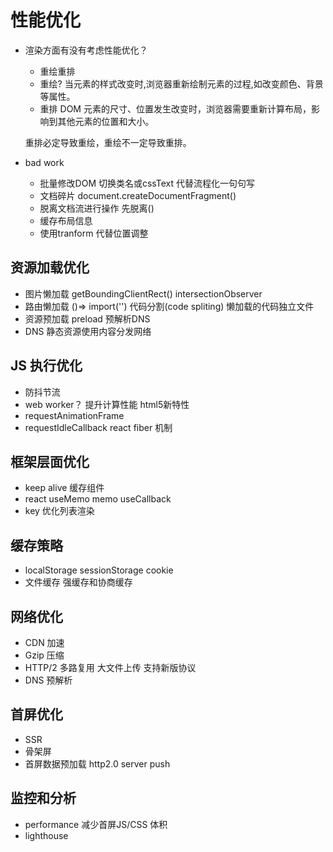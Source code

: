 # 性能优化

- 渲染方面有没有考虑性能优化？
  - 重绘重排
  - 重绘?
  当元素的样式改变时,浏览器重新绘制元素的过程,如改变颜色、背景等属性。
  - 重排
  DOM  元素的尺寸、位置发生改变时，浏览器需要重新计算布局，影响到其他元素的位置和大小。

  重排必定导致重绘，重绘不一定导致重排。

- bad work
  - 批量修改DOM
    切换类名或cssText 代替流程化一句句写
  - 文档碎片
  document.createDocumentFragment()
  - 脱离文档流进行操作
    先脱离()
  - 缓存布局信息
  - 使用tranform 代替位置调整

## 资源加载优化
  - 图片懒加载
    getBoundingClientRect()
    intersectionObserver
  - 路由懒加载 
    ()=> import('')
    代码分割(code spliting) 懒加载的代码独立文件
  - 资源预加载 preload
    预解析DNS
    <link ref = "prefetch" href = "next-page.js">
  - DNS 静态资源使用内容分发网络

## JS 执行优化
  - 防抖节流
  - web worker？ 提升计算性能 html5新特性
  - requestAnimationFrame 
  - requestIdleCallback  react fiber 机制

## 框架层面优化
  - keep alive 缓存组件
  - react useMemo memo useCallback
  - key 优化列表渲染

## 缓存策略
  - localStorage sessionStorage cookie
  - 文件缓存 强缓存和协商缓存

## 网络优化
  - CDN 加速
  - Gzip 压缩
  - HTTP/2 多路复用 大文件上传 支持新版协议
  - DNS 预解析

## 首屏优化
  - SSR 
  - 骨架屏
  - 首屏数据预加载  http2.0 server push

## 监控和分析
  - performance 
    减少首屏JS/CSS 体积
  - lighthouse